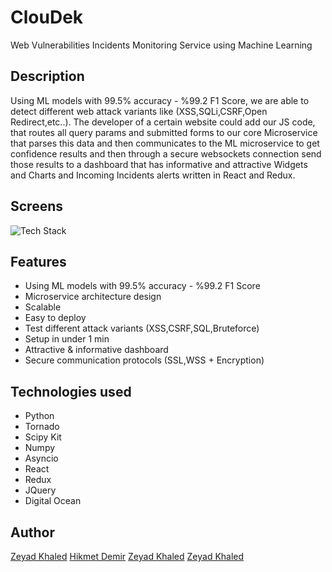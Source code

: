 # ClouDek
Web Vulnerabilities Incidents Monitoring Service using Machine Learning

##  Description
Using ML models with 99.5% accuracy - %99.2 F1 Score, we are able to detect different web attack variants like (XSS,SQLi,CSRF,Open Redirect,etc..). 
The developer of a certain website could add our JS code, that routes all query params and submitted forms to our core Microservice that parses this data and then communicates to the ML microservice to get confidence results and then
through a secure websockets connection send those results to a dashboard that has informative and attractive Widgets and Charts and Incoming Incidents alerts written in React and Redux.

## Screens

<img src="https://raw.githubusercontent.com/abdurahman-ctis/ips-hackathor/master/tech stack.jpg" alt="Tech Stack" >



## Features
- Using ML models with 99.5% accuracy - %99.2 F1 Score
- Microservice architecture design
- Scalable
- Easy to deploy
- Test different attack variants (XSS,CSRF,SQL,Bruteforce)
- Setup in under 1 min
- Attractive & informative dashboard
- Secure communication protocols (SSL,WSS + Encryption)


## Technologies used
- Python
- Tornado
- Scipy Kit
- Numpy
- Asyncio
- React
- Redux
- JQuery
- Digital Ocean


## Author
[Zeyad Khaled](https://www.linkedin.com/in/zeyadkhaled/ "Zeyad Khaled")
[Hikmet Demir](https://www.linkedin.com/in/hikmet-demir/ "Hikmet Demir")
[Zeyad Khaled](https://www.linkedin.com/in/zeyadkhaled/ "Zeyad Khaled")
[Zeyad Khaled](https://www.linkedin.com/in/zeyadkhaled/ "Zeyad Khaled")



